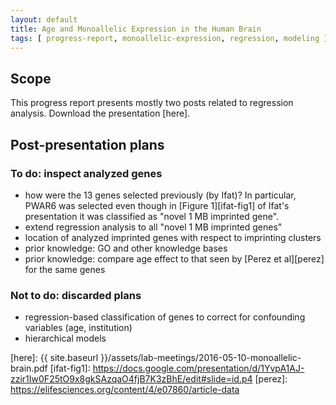 ```yaml
---
layout: default
title: Age and Monoallelic Expression in the Human Brain
tags: [ progress-report, monoallelic-expression, regression, modeling ]
---
```


## Scope

This progress report presents mostly two posts related to regression analysis.
Download the presentation [here].

## Post-presentation plans

### To do: inspect analyzed genes

* how were the 13 genes selected previously (by Ifat)?  In particular, PWAR6 was selected even though in [Figure 1][ifat-fig1] of Ifat's presentation it was classified as "novel 1 MB imprinted gene".
* extend regression analysis to all "novel 1 MB imprinted genes"
* location of analyzed imprinted genes with respect to imprinting clusters
* prior knowledge: GO and other knowledge bases
* prior knowledge: compare age effect to that seen by [Perez et al][perez] for the same genes

### Not to do: discarded plans

* regression-based classification of genes to correct for confounding variables (age, institution)
* hierarchical models

[here]: {{ site.baseurl }}/assets/lab-meetings/2016-05-10-monoallelic-brain.pdf
[ifat-fig1]: https://docs.google.com/presentation/d/1YvpA1AJ-zzir1Iw0F25tO9x8gkSAzqaO4fjB7K3zBhE/edit#slide=id.p4
[perez]: https://elifesciences.org/content/4/e07860/article-data
